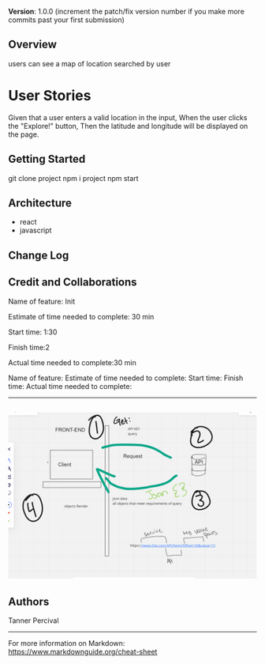 **Version**: 1.0.0 (increment the patch/fix version number if you make more commits past your first submission)

## Overview
users can see a map of location searched by user

# User Stories
Given that a user enters a valid location in the input, When the user clicks the "Explore!" button, Then the latitude and longitude will be displayed on the page.

## Getting Started
git clone project
npm i project
npm start

## Architecture
- react
- javascript

## Change Log
<!-- Use this area to document the iterative changes made to your application as each feature is successfully implemented. Use time stamps. Here's an example:

01-01-2001 4:59pm - Application now has a fully-functional express server, with a GET route for the location resource. -->

## Credit and Collaborations

Name of feature: Init

Estimate of time needed to complete: 30 min

Start time: 1:30

Finish time:2 

Actual time needed to complete:30 min

Name of feature: 
Estimate of time needed to complete: 
Start time: 
Finish time:
Actual time needed to complete:

---------------------------------
![ScreenShot](./public/images/WRRC.PNG)
------------------------------

## Authors
Tanner Percival

------------------------------

For more information on Markdown: https://www.markdownguide.org/cheat-sheet

